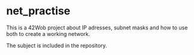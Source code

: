 # net_practise

This is a 42Wob project about IP adresses, subnet masks and how to use both to create a working network.

The subject is included in the repository.
